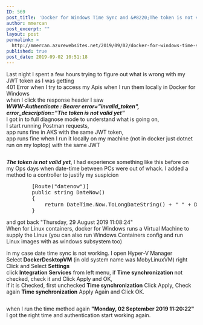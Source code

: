 ```yaml
---
ID: 569
post_title: 'Docker for Windows Time Sync and &#8220;The token is not valid yet&#8221;'
author: mmercan
post_excerpt: ""
layout: post
permalink: >
  http://mmercan.azurewebsites.net/2019/09/02/docker-for-windows-time-sync-and-the-token-is-not-valid-yet/
published: true
post_date: 2019-09-02 10:51:18
---
```

<!-- wp:paragraph -->
<p>Last night I spent a few hours trying to figure out what is wrong with my JWT token as I was getting <br>401 Error when I try to access my Apis when I run them locally in Docker for Windows <br>when I click the response header I saw <br><strong><em> WWW-Authenticate  : Bearer error="invalid_token", error_description="The token is not valid yet" </em></strong><br>I got in to full diagnose mode to understand what is going on, <br>I start running Postman requests, <br>app runs fine in AKS with the same JWT token,<br>app runs fine when I run it locally on my machine (not in docker just dotnet run on my loptop) with the same JWT</p>
<!-- /wp:paragraph -->

<!-- wp:image {"id":575} -->
<figure class="wp-block-image"><img src="/wp-content/uploads/2019/09/docker-invalid-token-2-1-1024x324.jpg" alt="" class="wp-image-575"/></figure>
<!-- /wp:image -->

<!-- wp:paragraph -->
<p><strong><em>The token is not valid yet</em></strong>, I had experience something like this before on my Ops days when date-time between PCs were out of whack. I added a method to a controller to justify my suspicion </p>
<!-- /wp:paragraph -->

<!-- wp:syntaxhighlighter/code {"language":"csharp"} -->
<pre class="wp-block-syntaxhighlighter-code">        [Route("datenow")]
        public string DateNow()
        {
            return DateTime.Now.ToLongDateString() + " " + DateTime.Now.ToLongTimeString();
        }</pre>
<!-- /wp:syntaxhighlighter/code -->

<!-- wp:paragraph -->
<p>and got back  "Thursday, 29 August 2019 11:08:24" <br>When for  Linux containers, docker for Windows runs a Virtual Machine to supply the Linux (you can also run Windows Containers config and run Linux images with as windows subsystem too)  </p>
<!-- /wp:paragraph -->

<!-- wp:paragraph -->
<p>in my case date time sync is not working. I open Hyper-V Manager<br>Select <strong>DockerDesktopVM</strong> (in old system name was MobyLinuxVM) right Click and Select <strong>Settings</strong><br>click <strong>Integration Services</strong> from left menu, if <strong>Time synchronization </strong>not checked, check it and Click Apply and OK,<br>if it is Checked, first unchecked <strong>Time synchronization</strong>  Click Apply, Check again  <strong>Time synchronization</strong>  Apply Again and Click OK.</p>
<!-- /wp:paragraph -->

<!-- wp:image {"id":577} -->
<figure class="wp-block-image"><img src="/wp-content/uploads/2019/09/docker-invalid-token-3-1024x758.jpg" alt="" class="wp-image-577"/></figure>
<!-- /wp:image -->

<!-- wp:paragraph -->
<p>when I run the time method again  <strong>"Monday, 02 September 2019 11:20:22" </strong>I got the right time and authentication start working again.</p>
<!-- /wp:paragraph -->